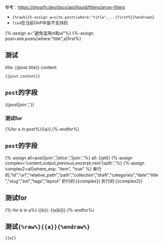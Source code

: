 参考：https://shopify.dev/docs/api/liquid/filters/array-filters
- `{%raw%}{%-assign a=site.posts|where:"title",...|first%}{%endraw%}`
- `find`在当前GhP中是不支持的

{%-assign a="避免滥用ol和ul"%}
{%-assign post=site.posts|where:"title",a|first%}

## 测试
title: {{post.title}}
content:
```
{{post.content}}
```

## `post`的字段
{{post|join:','}}
### 测试for
{%for a in post%}{{a}},{%-endfor%}

## `post`的字段
<!--这里有个很玄妙的情况：post
`post|join...`会取每个*字段的名称*
但`post|where_exp`看来不是取名称，而是取实例
似乎`where_exp`是一个特殊的-->
{%-assign all=post|join:','|slice:','|join:','%}
all: {{all}}
{%-assign complex='content,output,previous,excerpt,next'|split:','%}
{%-assign complex2=all|where_exp: "item", "true" %}
单行的,"id","url","relative_path","path","collection","draft","categories","date","title","slug","ext","tags","layout"
折行的:{{complex}}
折行的:{{complex2}}

## 测试for
{%-for b in a%}
{{b}}: {{a[b]}}
{%-endfor%}

## 测试`{%raw%}{{a}}{%endraw%}`
```
{{a}}
```
